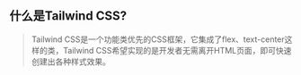 ## 什么是Tailwind CSS?

> Tailwind CSS是一个功能类优先的CSS框架，它集成了flex、text-center这样的类，Tailwind CSS希望实现的是开发者无需离开HTML页面，即可快速创建出各种样式效果。